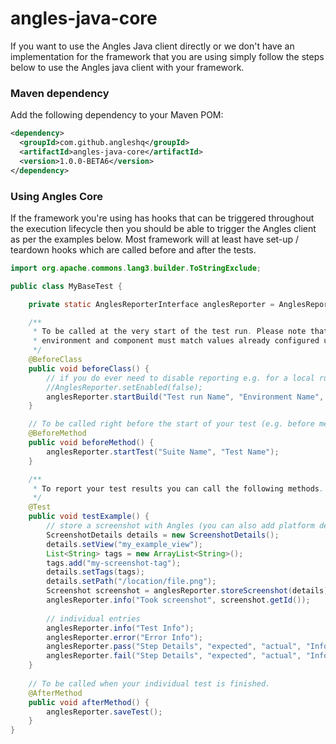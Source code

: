 # angles-java-core

If you want to use the Angles Java client directly or we don't have an implementation for the framework that you are using simply follow the steps below to use the Angles java client with your framework.

### Maven dependency
Add the following dependency to your Maven POM:
``` xml
<dependency>
  <groupId>com.github.angleshq</groupId>
  <artifactId>angles-java-core</artifactId>
  <version>1.0.0-BETA6</version>
</dependency>
```

### Using Angles Core
If the framework you're using has hooks that can be triggered throughout the execution lifecycle then you should be able to trigger the Angles client as per the examples below. 
Most framework will at least have set-up / teardown hooks which are called before and after the tests.

```java
import org.apache.commons.lang3.builder.ToStringExclude;

public class MyBaseTest {

    private static AnglesReporterInterface anglesReporter = AnglesReporter.getInstance("http://127.0.0.1:3000/rest/api/v1.0/");

    /**
     * To be called at the very start of the test run. Please note that the team, 
     * environment and component must match values already configured using the Angles API.
     */
    @BeforeClass
    public void beforeClass() {
        // if you do ever need to disable reporting e.g. for a local run you can us this method.
        //AnglesReporter.setEnabled(false);
        anglesReporter.startBuild("Test run Name", "Environment Name", "Team Name", "Component Name");
    }

    // To be called right before the start of your test (e.g. before method)
    @BeforeMethod
    public void beforeMethod() {
        anglesReporter.startTest("Suite Name", "Test Name");
    }

    /**
     * To report your test results you can call the following methods.
     */
    @Test
    public void testExample() {
        // store a screenshot with Angles (you can also add platform details)
        ScreenshotDetails details = new ScreenshotDetails();
        details.setView("my_example_view");
        List<String> tags = new ArrayList<String>();
        tags.add("my-screenshot-tag");
        details.setTags(tags);
        details.setPath("/location/file.png");
        Screenshot screenshot = anglesReporter.storeScreenshot(details);
        anglesReporter.info("Took screenshot", screenshot.getId());
        
        // individual entries
        anglesReporter.info("Test Info");
        anglesReporter.error("Error Info");
        anglesReporter.pass("Step Details", "expected", "actual", "Information e.g. to reproduce");
        anglesReporter.fail("Step Details", "expected", "actual", "Information e.g. to reproduce");
    }
    
    // To be called when your individual test is finished.
    @AfterMethod
    public void afterMethod() {
        anglesReporter.saveTest();
    }
}

```
